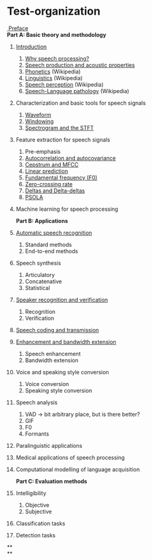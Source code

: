 # Test-organization

  

[ Preface](https://wiki.aalto.fi/display/ITSP/Preface)  
**Part A: Basic theory and methodology**

1.  [Introduction](https://wiki.aalto.fi/display/ITSP/Introduction)
    1.  [Why speech processing?](../ITSPhtml/Why_speech_processing_)
    2.  [Speech production and acoustic
        properties](https://wiki.aalto.fi/display/ITSP/Speech+production+and+acoustic+properties)
    3.  [Phonetics](https://en.wikipedia.org/wiki/Phonetics) (Wikipedia)
    4.  [Linguistics](https://en.wikipedia.org/wiki/Linguistics)
        (Wikipedia)
    5.  [Speech
        perception](https://en.wikipedia.org/wiki/Speech_perception)
        (Wikipedia)
    6.  [Speech-Language
        pathology](https://en.wikipedia.org/wiki/Speech-language_pathology)
        (Wikipedia)

2.  Characterization and basic tools for speech signals  
    1.  [Waveform](https://wiki.aalto.fi/display/ITSP/Waveform)
    2.  [Windowing](https://wiki.aalto.fi/display/ITSP/Windowing)
    3.  [Spectrogram and the
        STFT](https://wiki.aalto.fi/display/ITSP/Spectrogram+and+the+STFT)

3.  Feature extraction for speech signals  
    1.  Pre-emphasis
    2.  [Autocorrelation and
        autocovariance](https://wiki.aalto.fi/display/ITSP/Autocorrelation+and+autocovariance)
    3.  [Cepstrum and
        MFCC](https://wiki.aalto.fi/display/ITSP/Cepstrum+and+MFCC)
    4.  [Linear
        prediction](https://wiki.aalto.fi/display/ITSP/Linear+prediction)
    5.  [Fundamental frequency
        (F0)](../ITSPhtml/Fundamental_frequency_F0_)
    6.  [Zero-crossing
        rate](https://wiki.aalto.fi/display/ITSP/Zero-crossing+rate)
    7.  [Deltas and
        Delta-deltas](https://wiki.aalto.fi/display/ITSP/Deltas+and+Delta-deltas)
    8.  [PSOLA](../ITSPhtml/Pitch-Synchoronous_Overlap-Add_PSOLA_)

4.  Machine learning for speech processing

    **Part B: Applications**

5.  [Automatic speech recognition](Speech_Recognition)
    1.  Standard methods
    2.  End-to-end methods

6.  Speech synthesis
    1.  Articulatory
    2.  Concatenative
    3.  Statistical

7.  [Speaker recognition and
    verification](Speaker_Recognition_and_Verification)
    1.  Recognition
    2.  Verification

8.  [Speech coding and
    transmission](Transmission_storage_and_telecommunication)

9.  [Enhancement and bandwidth extension](Speech_enhancement)
    1.  Speech enhancement
    2.  Bandwidth extension

10. Voice and speaking style conversion
    1.  Voice conversion
    2.  Speaking style conversion

11. Speech analysis
    1.  VAD → bit arbitrary place, but is there better?
    2.  GIF
    3.  F0
    4.  Formants

12. Paralinguistic applications

13. Medical applications of speech processing

14. Computational modelling of language acquisition  
      
    **Part C: Evaluation methods**  
      

15. Intelligibility
    1.  Objective
    2.  Subjective

16. Classification tasks

17. Detection tasks

**  
**

  

